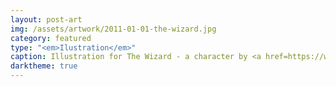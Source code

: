 ```yaml
---
layout: post-art
img: /assets/artwork/2011-01-01-the-wizard.jpg
category: featured
type: "<em>Ilustration</em>"
caption: Illustration for The Wizard - a character by <a href=https://www.deviantart.com/lammalord/art/The-Wizard-First-Meeting-181074797</a>
darktheme: true
---
```

